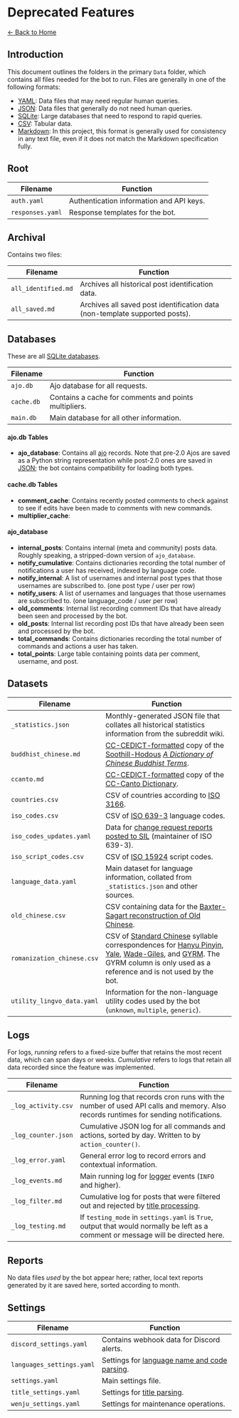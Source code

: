 # Deprecated Features

[← Back to Home](./index.md)

## Introduction

This document outlines the folders in the primary `Data` folder, which contains all files needed for the bot to run. Files are generally in one of the following formats:

* [YAML](https://yaml.org/): Data files that may need regular human queries.
* [JSON](https://www.json.org/json-en.html): Data files that generally do not need human queries.
* [SQLite](https://en.wikipedia.org/wiki/SQLite): Large databases that need to respond to rapid queries. 
* [CSV](https://en.wikipedia.org/wiki/Comma-separated_values): Tabular data.
* [Markdown](https://en.wikipedia.org/wiki/Markdown): In this project, this format is generally used for consistency in any text file, even if it does not match the Markdown specification fully. 

## Root

| Filename | Function                                 |
|----------|------------------------------------------|
| `auth.yaml` | Authentication information and API keys. | 
| `responses.yaml` | Response templates for the bot.          |

## Archival

Contains two files:

| Filename | Function                                                                    |
|----------|-----------------------------------------------------------------------------|
| `all_identified.md` | Archives all historical post identification data.                           | 
| `all_saved.md` | Archives all saved post identification data (non-template supported posts). | 

## Databases

These are all [SQLite databases](https://sqlite.org/).

| Filename   | Function                                              |
|------------|-------------------------------------------------------|
| `ajo.db`   | Ajo database for all requests.                        | 
| `cache.db` | Contains a cache for comments and points multipliers. | 
| `main.db`  | Main database for all other information.              | 

#### ajo.db Tables

* **ajo_database**: Contains all [ajo](./models.md) records. Note that pre-2.0 Ajos are saved as a Python string representation while post-2.0 ones are saved in [JSON](https://www.json.org/json-en.html); the bot contains compatibility for loading both types.

#### cache.db Tables

* **comment_cache**: Contains recently posted comments to check against to see if edits have been made to comments with new commands.
* **multiplier_cache**: 

#### ajo_database

* **internal_posts**: Contains internal (meta and community) posts data. Roughly speaking, a stripped-down version of `ajo_database`. 
* **notify_cumulative**: Contains dictionaries recording the total number of notifications a user has received, indexed by language code. 
* **notify_internal**: A list of usernames and internal post types that those usernames are subscribed to. (one post type / user per row)
* **notify_users**: A list of usernames and languages that those usernames are subscribed to. (one language_code / user per row)
* **old_comments**: Internal list recording comment IDs that have already been seen and processed by the bot. 
* **old_posts**: Internal list recording post IDs that have already been seen and processed by the bot. 
* **total_commands**: Contains dictionaries recording the total number of commands and actions a user has taken.
* **total_points**: Large table containing points data per comment, username, and post.

## Datasets

| Filename  | Function                                                                                                                                                                                                                                                                                                                                                                                                                             |
|-----------|--------------------------------------------------------------------------------------------------------------------------------------------------------------------------------------------------------------------------------------------------------------------------------------------------------------------------------------------------------------------------------------------------------------------------------------|
| `_statistics.json`  | Monthly-generated JSON file that collates all historical statistics information from the subreddit wiki.                                                                                                                                                                                                                                                                                                                             | 
| `buddhist_chinese.md` | [CC-CEDICT-formatted](https://cc-cedict.org/wiki/) copy of the [Soothill-Hodous](https://glossaries.dila.edu.tw/data/soothill-hodous.dila.pdf) *[A Dictionary of Chinese Buddhist Terms](mahajana.net/texts/kopia_lokalna/soothill-hodous.html)*.                                                                                                                                                                                    | 
| `ccanto.md` | [CC-CEDICT-formatted](https://cc-cedict.org/wiki/) copy of the [CC-Canto Dictionary](https://cantonese.org/).                                                                                                                                                                                                                                                                                                                        | 
| `countries.csv` | CSV of countries according to [ISO 3166](https://en.wikipedia.org/wiki/ISO_3166).                                                                                                                                                                                                                                                                                                                                                    | 
| `iso_codes.csv` | CSV of [ISO 639-3](https://en.wikipedia.org/wiki/ISO_639-3) language codes.                                                                                                                                                                                                                                                                                                                                                          | 
| `iso_codes_updates.yaml`  | Data for [change request reports posted to SIL](https://iso639-3.sil.org/code_changes/change_management) (maintainer of ISO 639-3).                                                                                                                                                                                                                                                                                                  | 
| `iso_script_codes.csv`  | CSV of [ISO 15924](https://en.wikipedia.org/wiki/ISO_15924) script codes.                                                                                                                                                                                                                                                                                                                                                            | 
| `language_data.yaml`  | Main dataset for language information, collated from `_statistics.json` and other sources.                                                                                                                                                                                                                                                                                                                                           | 
| `old_chinese.csv`  | CSV containing data for the [Baxter-Sagart reconstruction of Old Chinese](https://sites.lsa.umich.edu/ocbaxtersagart/).                                                                                                                                                                                                                                                                                                              | 
| `romanization_chinese.csv`  | CSV of [Standard Chinese](https://en.wikipedia.org/wiki/Standard_Chinese) syllable correspondences for [Hanyu Pinyin](https://en.wikipedia.org/wiki/Pinyin), [Yale](https://en.wikipedia.org/wiki/Yale_romanization_of_Mandarin), [Wade-Giles](https://en.wikipedia.org/wiki/Wade%E2%80%93Giles), and [GYRM](https://en.wikipedia.org/wiki/Gwoyeu_Romatzyh). The GYRM column is only used as a reference and is not used by the bot. | 
| `utility_lingvo_data.yaml`  | Information for the non-language utility codes used by the bot (`unknown`, `multiple`, `generic`).                                                                                                                                                                                                                                                                                                                                    |

## Logs

For logs, _running_ refers to a fixed-size buffer that retains the most recent data, which can span days or weeks. _Cumulative_ refers to logs that retain all data recorded since the feature was implemented.

| Filename  | Function                                                                                                                          |
|-----------|-----------------------------------------------------------------------------------------------------------------------------------|
| `_log_activity.csv`  | Running log that records cron runs with the number of used API calls and memory. Also records runtimes for sending notifications. | 
| `_log_counter.json` | Cumulative JSON log for all commands and actions, sorted by day. Written to by `action_counter()`.                                | 
| `_log_error.yaml` | General error log to record errors and contextual information.                                                                    | 
| `_log_events.md` | Main running log for [logger](https://docs.python.org/3/library/logging.html) events (`INFO` and higher).                         | 
| `_log_filter.md` | Cumulative log for posts that were filtered out and rejected by [title processing](./title_processing.md).                        | 
| `_log_testing.md` | If `testing_mode` in `settings.yaml` is `True`, output that would normally be left as a comment or message will be directed here. | 

## Reports

No data files *used* by the bot appear here; rather, local text reports generated by it are saved here, sorted according to month.

## Settings

| Filename  | Function                                                                 |
|-----------|--------------------------------------------------------------------------|
| `discord_settings.yaml`  | Contains webhook data for Discord alerts.                                | 
| `languages_settings.yaml` | Settings for [language name and code parsing](./language_processing.md). | 
| `settings.yaml` | Main settings file.                                                      | 
| `title_settings.yaml` | Settings for [title parsing](./title_processing.md).                     | 
| `wenju_settings.yaml` | Settings for maintenance operations.                                     | 